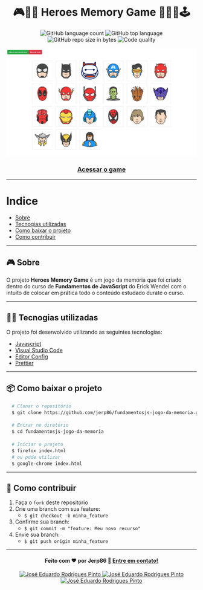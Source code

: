 <h1 align="center">
  🎮🎲️🦸 Heroes Memory Game 🦸‍♀️🎯🕹️
</h1>

<p align="center">
  <img alt="GitHub language count" src="https://img.shields.io/github/languages/count/jerp86/fundamentosjs-jogo-da-memoria?color=yellow">

  <img alt="GitHub top language" src="https://img.shields.io/github/languages/top/jerp86/fundamentosjs-jogo-da-memoria?color=yellow">

  <img alt="GitHub repo size in bytes" src="https://img.shields.io/github/repo-size/jerp86/fundamentosjs-jogo-da-memoria?color=yellow">

  <img alt="Code quality" src="https://api.codacy.com/project/badge/Grade/45ac7042be6941f0be6cf27d7168a1af">
</p>

<img src="arquivos/apresentacao.png" />

<h3 align="center">
  <a href="https://jerp86.github.io/fundamentosjs-jogo-da-memoria/">Acessar o game</a>
</h3>

---

# Indice

- [Sobre](#-sobre)
- [Tecnogias utilizadas](#-tecnogias-utilizadas)
- [Como baixar o projeto](#-como-baixar-o-projeto)
- [Como contribuir](#-como-contribuir)

---

## 🎮️ Sobre

O projeto **Heroes Memory Game** é um jogo da memória que foi criado dentro do curso de **Fundamentos de JavaScript** do Erick Wendel com o intuito de colocar em prática todo o conteúdo estudado durate o curso.

---

## 👨‍💻️ Tecnogias utilizadas

O projeto foi desenvolvido utilizando as seguintes tecnologias:

- [Javascript](https://www.javascript.com/)
- [Visual Studio Code](https://code.visualstudio.com/)
- [Editor Config](https://editorconfig.org/)
- [Prettier](https://prettier.io/)

---

## 📦️ Como baixar o projeto

```bash
  # Clonar o repositório
  $ git clone https://github.com/jerp86/fundamentosjs-jogo-da-memoria.git

  # Entrar no diretório
  $ cd fundamentosjs-jogo-da-memoria

  # Iniciar o projeto
  $ firefox index.html
  # ou pode utilizar
  $ google-chrome index.html
```

---

## 🤔️ Como contribuir

1. Faça o `fork` deste repositório
2. Crie uma branch com sua feature:
   - `$ git checkout -b minha_feature`
3. Confirme sua branch:
   - `$ git commit -m "feature: Meu novo recurso"`
4. Envie sua branch:
   - `$ git push origin minha_feature`

---

<h4 align="center">
  Feito com ❤️ por Jerp86 👋️ <a href="mailto:jerp4@hotmail.com">Entre em contato!</a>
</h4>

<p align="center">
  <a href="https://www.linkedin.com/in/jerp/">
    <img alt="José Eduardo Rodrigues Pinto" src="https://img.shields.io/badge/LinkedIn-jerp-0e76a8?style=flat&logoColor=white&logo=linkedin">
  </a>
  <a href="https://www.facebook.com/jerpbtu">
    <img alt="José Eduardo Rodrigues Pinto" src="https://img.shields.io/badge/Facebook-jerpbtu-1778F2?style=flat&logoColor=white&logo=facebook">
  </a>
  <a href="https://www.instagram.com/jerpbtu/">
    <img alt="José Eduardo Rodrigues Pinto" src="https://img.shields.io/badge/Instagram-@jerpbtu-833AB4?style=flat&logoColor=white&logo=instagram">
  </a>
</p>
